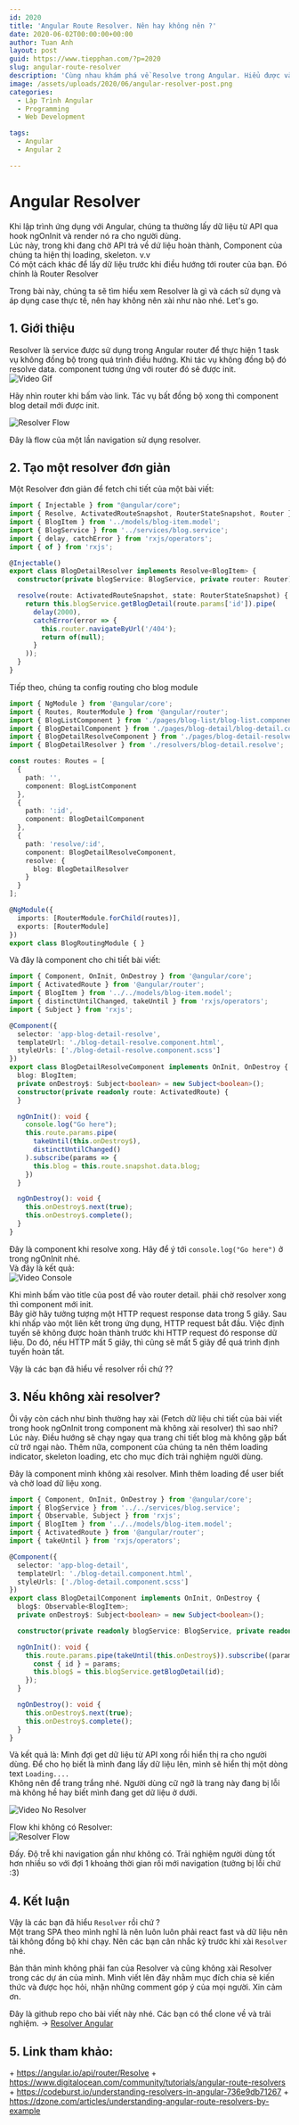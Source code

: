 ```yaml
---
id: 2020
title: 'Angular Route Resolver. Nên hay không nên ?'
date: 2020-06-02T00:00:00+00:00
author: Tuan Anh
layout: post
guid: https://www.tiepphan.com/?p=2020
slug: angular-route-resolver
description: 'Cùng nhau khám phá về Resolve trong Angular. Hiểu được và áp dụng vào những case thực tế của chính các bạn'
image: /assets/uploads/2020/06/angular-resolver-post.png
categories:
  - Lập Trình Angular
  - Programming
  - Web Development

tags:
  - Angular
  - Angular 2

---
```


# Angular Resolver

Khi lập trình ứng dụng với Angular, chúng ta thường lấy dữ liệu từ API qua hook ngOnInit và render nó ra cho người dùng.  
Lúc này, trong khi đang chờ API trả về dứ liệu hoàn thành, Component của chúng ta hiện thị loading, skeleton. v.v  
Có một cách khác để lấy dữ liệu trước khi điều hướng tới router của bạn. Đó chính là Router Resolver  

Trong bài này, chúng ta sẽ tìm hiểu xem Resolver là gì và cách sử dụng và áp dụng case thực tế, nên hay không nên xài như nào nhé. Let's go.  

<div class="tp__toc"></div>

<h2 id="post-intro"> 1. Giới thiệu</h2>

Resolver là service được sử dụng trong Angular router để thực hiện 1 task vụ không đồng bộ trong quá trình điều hướng. Khi tác vụ không đồng bộ đó resolve data. component tương ứng với router đó sẽ được init.  
<img class="img-fluid" src="//media.giphy.com/media/ZeKy4eyaStg3ucsAEI/giphy.gif" alt="Video Gif"/>  
  
Hãy nhìn router khi bấm vào link. Tác vụ bất đồng bộ xong thì component blog detail mới được init.

<img class="img-fluid" src="/assets/uploads/2020/06/resolver-diagram.png" alt="Resolver Flow"/>  
  
Đây là flow của một lần navigation sử dụng resolver.  


<h2 id="create-simple-resolver">2. Tạo một resolver đơn giản</h2>

Một Resolver đơn giản để fetch chi tiết của một bài viết:  
```typescript
import { Injectable } from "@angular/core";
import { Resolve, ActivatedRouteSnapshot, RouterStateSnapshot, Router } from '@angular/router';
import { BlogItem } from '../models/blog-item.model';
import { BlogService } from '../services/blog.service';
import { delay, catchError } from 'rxjs/operators';
import { of } from 'rxjs';

@Injectable()
export class BlogDetailResolver implements Resolve<BlogItem> {
  constructor(private blogService: BlogService, private router: Router) {}

  resolve(route: ActivatedRouteSnapshot, state: RouterStateSnapshot) {
    return this.blogService.getBlogDetail(route.params['id']).pipe(
      delay(2000),
      catchError(error => {
        this.router.navigateByUrl('/404');
        return of(null);
      }
    ));
  }
}
```  

Tiếp theo, chúng ta config routing cho blog module  

```typescript  
import { NgModule } from '@angular/core';
import { Routes, RouterModule } from '@angular/router';
import { BlogListComponent } from './pages/blog-list/blog-list.component';
import { BlogDetailComponent } from './pages/blog-detail/blog-detail.component';
import { BlogDetailResolveComponent } from './pages/blog-detail-resolve/blog-detail-resolve.component';
import { BlogDetailResolver } from './resolvers/blog-detail.resolve';

const routes: Routes = [
  {
    path: '',
    component: BlogListComponent
  },
  {
    path: ':id',
    component: BlogDetailComponent
  },
  {
    path: 'resolve/:id',
    component: BlogDetailResolveComponent,
    resolve: {
      blog: BlogDetailResolver
    }
  }
];

@NgModule({
  imports: [RouterModule.forChild(routes)],
  exports: [RouterModule]
})
export class BlogRoutingModule { }
```  
 
Và đây là component cho chi tiết bài viết: 
```typescript
import { Component, OnInit, OnDestroy } from '@angular/core';
import { ActivatedRoute } from '@angular/router';
import { BlogItem } from '../../models/blog-item.model';
import { distinctUntilChanged, takeUntil } from 'rxjs/operators';
import { Subject } from 'rxjs';

@Component({
  selector: 'app-blog-detail-resolve',
  templateUrl: './blog-detail-resolve.component.html',
  styleUrls: ['./blog-detail-resolve.component.scss']
})
export class BlogDetailResolveComponent implements OnInit, OnDestroy {
  blog: BlogItem;
  private onDestroy$: Subject<boolean> = new Subject<boolean>();
  constructor(private readonly route: ActivatedRoute) {
  }

  ngOnInit(): void {
    console.log("Go here");
    this.route.params.pipe(
      takeUntil(this.onDestroy$),
      distinctUntilChanged()
    ).subscribe(params => {
      this.blog = this.route.snapshot.data.blog;
    })
  }

  ngOnDestroy(): void {
    this.onDestroy$.next(true);
    this.onDestroy$.complete();
  }
}

```

Đây là component khi resolve xong. Hãy để ý tới `console.log("Go here")` ở trong ngOnInit nhé.  
Và đây là kết quả:  
<img class="img-fluid" src="//media.giphy.com/media/QtvNKPx7Ogucu7fdMS/giphy.gif" alt="Video Console"/>  
  
Khi mình bấm vào title của post để vào router detail. phải chờ resolver xong thì component mới init.  
Bây giờ hãy tưởng tượng một HTTP  request response data trong 5 giây. Sau khi nhấp vào một liên kết trong ứng dụng, HTTP request bắt đầu. Việc định tuyến sẽ không được hoàn thành trước khi HTTP request đó response dữ liệu. Do đó, nếu HTTP mất 5 giây, thì cũng sẽ mất 5 giây để quá trình định tuyến hoàn tất.  
  

Vậy là các bạn đã hiểu về resolver rồi chứ ??  

<h2 id="if-not-use-resolver"> 3. Nếu không xài resolver?</h2>
  
Ôi vậy còn cách như bình thường hay xài (Fetch dữ liệu chi tiết của bài viết trong hook ngOnInit trong component mà không xài resolver) thì sao nhỉ? 
Lúc này. Điều hướng sẽ chạy ngay qua trang chi tiết blog mà không gặp bất cử trở ngại nào. Thêm nữa, component của chúng ta nên thêm loading indicator, skeleton loading, etc cho mục đích trải nghiệm người dùng. 

Đây là component mình không xài resolver. Mình thêm loading để user biết và chờ load dữ liệu xong.  

```typescript
import { Component, OnInit, OnDestroy } from '@angular/core';
import { BlogService } from '../../services/blog.service';
import { Observable, Subject } from 'rxjs';
import { BlogItem } from '../../models/blog-item.model';
import { ActivatedRoute } from '@angular/router';
import { takeUntil } from 'rxjs/operators';

@Component({
  selector: 'app-blog-detail',
  templateUrl: './blog-detail.component.html',
  styleUrls: ['./blog-detail.component.scss']
})
export class BlogDetailComponent implements OnInit, OnDestroy {
  blog$: Observable<BlogItem>;
  private onDestroy$: Subject<boolean> = new Subject<boolean>();

  constructor(private readonly blogService: BlogService, private readonly route: ActivatedRoute) { }

  ngOnInit(): void {
    this.route.params.pipe(takeUntil(this.onDestroy$)).subscribe((params: any) => {
      const { id } = params;
      this.blog$ = this.blogService.getBlogDetail(id);
    });
  }

  ngOnDestroy(): void {
    this.onDestroy$.next(true);
    this.onDestroy$.complete();
  }
}

```  
Và kết quả là: Mình đợi get dữ liệu từ API xong rồi hiển thị ra cho người dùng. Để cho họ biết là mình đang lấy dữ liệu lên, mình sẽ hiển thị một dòng text `Loading....`  
Không nên để trang trắng nhé. Người dùng cữ ngỡ là trang này đang bị lỗi mà không hề hay biết mình đang get dữ liệu ở dưới.  

<img class="img-fluid" src="//media.giphy.com/media/S3tsS08K8ub0TkTIed/giphy.gif" alt="Video No Resolver"/>  

Flow khi không có Resolver:  
<img class="img-fluid" src="/assets/uploads/2020/06/no-resolver-diagram.png" alt="Resolver Flow"/>  

Đấy. Độ trễ khi navigation gần như không có. Trải nghiệm người dùng tốt hơn nhiều so với đợi 1 khoảng thời gian rồi mới navigation (tưởng bị lỗi chứ :3)

<h2 id="conclusion">4. Kết luận</h2>

Vậy là các bạn đã hiểu `Resolver` rồi chứ ?  
Một trang SPA theo mình nghĩ là nên luôn luôn phải react fast và dữ liệu nên tải không đồng bộ khi chạy. Nên các bạn cân nhắc kỹ trước khi xài `Resolver` nhé.

Bản thân mình không phải fan của Resolver và cũng không xài Resolver trong các dự án của mình. Mình viết lên đây nhằm mục đích chia sẻ kiến thức và được học hỏi, nhận những comment góp ý của mọi người. Xin cảm ơn.

Đây là github repo cho bài viết này nhé. Các bạn có thể clone về và trải nghiệm. -> [Resolver Angular](https://github.com/tuananhitoct/angular-resolver)  
  
<h2 id="ref-links">5. Link tham khảo:</h2>
+ <a href="https://angular.io/api/router/Resolve">https://angular.io/api/router/Resolve</a>  
+ <a href="https://www.digitalocean.com/community/tutorials/angular-route-resolvers">https://www.digitalocean.com/community/tutorials/angular-route-resolvers</a>  
+ <a href="https://codeburst.io/understanding-resolvers-in-angular-736e9db71267">https://codeburst.io/understanding-resolvers-in-angular-736e9db71267</a>  
+ <a href="https://dzone.com/articles/understanding-angular-route-resolvers-by-example">https://dzone.com/articles/understanding-angular-route-resolvers-by-example</a>  

